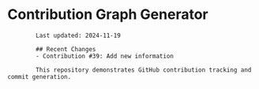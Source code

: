 # Contribution Graph Generator
            
            Last updated: 2024-11-19
            
            ## Recent Changes
            - Contribution #39: Add new information
            
            This repository demonstrates GitHub contribution tracking and commit generation.
        